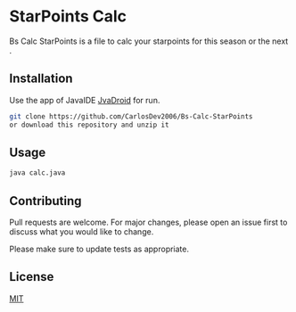 # StarPoints Calc

Bs Calc StarPoints is a file to calc your starpoints for this season or the next .

## Installation

Use the app of JavaIDE  [JvaDroid](https://play.google.com/store/apps/details?id=ru.iiec.jvdroid&hl=en_US&gl=US) for run.

```bash
git clone https://github.com/CarlosDev2006/Bs-Calc-StarPoints
or download this repository and unzip it
```

## Usage

```python
java calc.java
```

## Contributing
Pull requests are welcome. For major changes, please open an issue first to discuss what you would like to change.

Please make sure to update tests as appropriate.

## License
[MIT](https://choosealicense.com/licenses/mit/)
